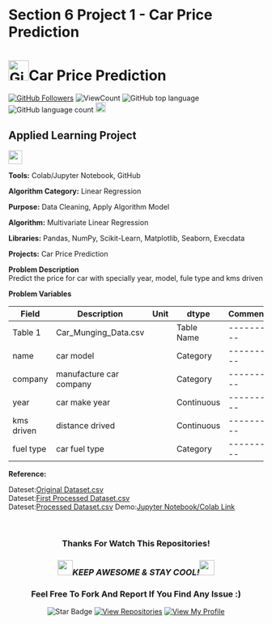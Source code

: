 # Section 6 Project 1 - Car Price Prediction

# <a href="https://github.com/bdfd"><img height=40 src="https://cdn.jsdelivr.net/gh/bdfd/Personal_Image_Repo/4.Stamp/BDFD_Stamp.png" alt="GitHub Followers" /></a>Car Price Prediction

<a href="https://github.com/bdfd"><img src="https://img.shields.io/github/followers/bdfd?label=Follow%20Me&logo=github" alt="GitHub Followers" /></a>
![ViewCount](https://views.whatilearened.today/views/github/bdfd/Section6.Project01-Car-Price-Predictor.svg?cache=remove)
![GitHub top language](https://img.shields.io/github/languages/top/bdfd/Section6.Project01-Car-Price-Predictor?style=flat)
![GitHub language count](https://img.shields.io/github/languages/count/bdfd/Section6.Project01-Car-Price-Predictor?style=flat)
<img height=20 src="https://cdn.jsdelivr.net/gh/bdfd/Personal_Image_Repo/7.Color-Icon/Status/Finish.svg" alt="bdfd" />

## Applied Learning Project

<img height="27" src="https://img.shields.io/badge/Prediction using Supervised ML -Level  Intermediate-blue.svg?&style=for-the-badge&logo=TheSparksFoundation&logoColor=red" />

**Tools:** Colab/Jupyter Notebook, GitHub

**Algorithm Category:** Linear Regression

**Purpose:** Data Cleaning, Apply Algorithm Model

**Algorithm:** Multivariate Linear Regression

**Libraries:** Pandas, NumPy, Scikit-Learn, Matplotlib, Seaborn, Execdata

**Projects:** Car Price Prediction

**Problem Description**  
Predict the price for car with specially year, model, fule type and kms driven

**Problem Variables**

| Field      | Description             | Unit | dtype      | Comments   |
| ---------- | ----------------------- | ---- | ---------- | ---------- |
| Table 1    | Car_Munging_Data.csv    |      | Table Name | ---------- |
| name       | car model               |      | Category   | ---------- |
| company    | manufacture car company |      | Category   | ---------- |
| year       | car make year           |      | Continuous | ---------- |
| kms driven | distance drived         |      | Continuous | ---------- |
| fuel type  | car fuel type           |      | Category   | ---------- |

**Reference:**

<!-- Video Reference:<a href="https://www.youtube.com/watch?v=HEaFU68WAPM"><Resource Name-Youtube> Youtube Video Reference</a>     -->

<!-- Resource Reference:<a href="https://github.com/rajtilakls2510/car_price_predictor"><Resource Name-Github> Github Repository Reference</a>   -->

Dateset:<a href="https://raw.githubusercontent.com/bdfd/Section6.Project01-Car-Price-Predictor/main/dataset/quikr_car.csv">Original Dataset.csv</a>  
Dateset:<a href="https://raw.githubusercontent.com/bdfd/Section6.Project01-Car-Price-Predictor/main/dataset/Car_Preprocessed_Data.csv">First Processed Dataset.csv</a>  
Dateset:<a href="https://raw.githubusercontent.com/bdfd/Section6.Project01-Car-Price-Predictor/main/dataset/Car_Munging_Data.csv">Processed Dataset.csv</a>
Demo:<a href="https://github.com/bdfd/Section6.Project01-Car-Price-Predictor/blob/main/Car_Price_Predictor.ipynb">Jupyter Notebook/Colab Link</a>  
<!-- Train Dataset:<a href="https://raw.githubusercontent.com/bdfd/Portfolio_Project_10-Salary_Prediction/main/display%20demo/train_x.csv">Train_X.csv</a>,
<a href="https://raw.githubusercontent.com/bdfd/Portfolio_Project_10-Salary_Prediction/main/display%20demo/train_y.csv">Train_y.csv</a>
Test Dataset:<a href="https://raw.githubusercontent.com/bdfd/Portfolio_Project_10-Salary_Prediction/main/display%20demo/test_x.csv">Test_X.csv</a>,
<a href="https://raw.githubusercontent.com/bdfd/Portfolio_Project_10-Salary_Prediction/main/display%20demo/test_y.csv">Test_y.csv</a>   -->
<br>

<div align="center">

### Thanks For Watch This Repositories!

### <img src="https://media.giphy.com/media/WUlplcMpOCEmTGBtBW/giphy.gif" width="30"><i>KEEP AWESOME & STAY COOL!</i><img src="https://media.giphy.com/media/WUlplcMpOCEmTGBtBW/giphy.gif" width="30">

### Feel Free To Fork And Report If You Find Any Issue :)

![Star Badge](https://img.shields.io/static/v1?label=%F0%9F%8C%9F&message=If%20Useful&style=style=flat&color=BC4E99)
[![View Repositories](https://img.shields.io/badge/View-My_Repositories-blue?logo=GitHub)](https://github.com/bdfd?tab=repositories)
[![View My Profile](https://img.shields.io/badge/View-My_Profile-green?logo=GitHub)](https://github.com/bdfd)

</div>
